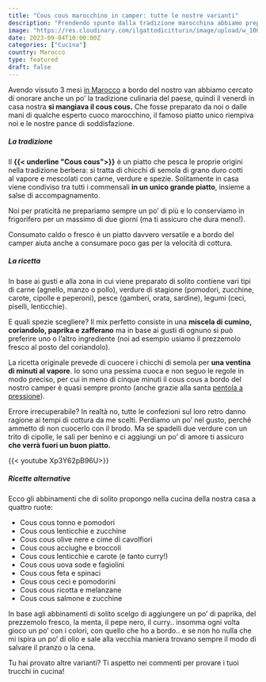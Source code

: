 ```yaml
---
title: "Cous cous marocchino in camper: tutte le nostre varianti"
description: "Prendendo spunto dalla tradizione marocchina abbiamo preparato il cous cous a bordo del camper e con un po’ di fantasia abbiamo abbinato tantissimi ingredienti per variare in ogni stagione"
image: "https://res.cloudinary.com/ilgattodicitturin/image/upload/w_1000/f_auto,q_auto:good,w_800,c_scale,dpr_auto/v1690547026/Articoli/Cibo/cous-cous-marocco_bq4q58.jpg"
date: 2023-09-04T10:00:00Z
categories: ["Cucina"]
country: Marocco
type: featured
draft: false 
---
```


Avendo vissuto 3 mesi [in Marocco](/blog/marocco-in-camper-alla-scoperta-della-costa-atlantica) a bordo del nostro van abbiamo cercato di onorare anche un po’ la tradizione culinaria del paese, quindi il venerdì in casa nostra **si mangiava il cous cous.** Che fosse preparato da noi o dalle mani di qualche esperto cuoco marocchino, il famoso piatto unico riempiva noi e le nostre pance di soddisfazione.

##### La tradizione

Il **{{< underline "Cous cous">}}** è un piatto che pesca le proprie origini nella tradizione berbera: si tratta di chicchi di semola di grano duro cotti al vapore e mescolati con carne, verdure e spezie. Solitamente in casa viene condiviso tra tutti i commensali **in un unico grande piatto**, insieme a salse di accompagnamento. 

Noi per praticità ne prepariamo sempre un po’ di più e lo conserviamo in frigorifero per un massimo di due giorni (ma ti assicuro che dura meno!).

Consumato caldo o fresco è un piatto davvero versatile e a bordo del camper aiuta anche a consumare poco gas per la velocità di cottura.

##### La ricetta

In base ai gusti e alla zona in cui viene preparato di solito contiene vari tipi di carne (agnello, manzo o pollo), verdure di stagione (pomodori, zucchine, carote, cipolle e peperoni), pesce (gamberi, orata, sardine), legumi (ceci, piselli, lenticchie).

E quali spezie scegliere? Il mix perfetto consiste in una **miscela di cumino, coriandolo, paprika e zafferano** ma in base ai gusti di ognuno si può preferire uno o l’altro ingrediente (noi ad esempio usiamo il prezzemolo fresco al posto del coriandolo).

La ricetta originale prevede di cuocere i chicchi di semola per **una ventina di minuti al vapore**. Io sono una pessima cuoca e non seguo le regole in modo preciso, per cui in meno di cinque minuti il cous cous a bordo del nostro camper è quasi sempre pronto (anche grazie alla santa [pentola a pressione](/blog/10-utensili-indispensabili-nella-cucina-del-camper)). 

Errore irrecuperabile? In realtà no, tutte le confezioni sul loro retro danno ragione ai tempi di cottura da me scelti. 
Perdiamo un po’ nel gusto, perché ammetto di non cuocerlo con il brodo. Ma se spadelli due verdure con un trito di cipolle, le sali per benino e ci aggiungi un po’ di amore ti assicuro **che verrà fuori un buon piatto.** 

{{< youtube Xp3Y62pB96U>}} 

##### Ricette alternative 

Ecco gli abbinamenti che di solito propongo nella cucina della nostra casa a quattro ruote:
- Cous cous tonno e pomodori
- Cous cous lenticchie e zucchine
- Cous cous olive nere e cime di cavolfiori
- Cous cous acciughe e broccoli
- Cous cous lenticchie e carote (e tanto curry!)
- Cous cous uova sode e fagiolini
- Cous cous feta e spinaci
- Cous cous ceci e pomodorini
- Cous cous ricotta e melanzane
- Cous cous salmone e zucchine 

In base agli abbinamenti di solito scelgo di aggiungere un po’ di paprika, del prezzemolo fresco, la menta, il pepe nero, il curry.. insomma ogni volta gioco un po’ con i colori, con quello che ho a bordo.. e se non ho nulla che mi ispira un po’ di olio e sale alla vecchia maniera trovano sempre il modo di salvare il pranzo o la cena.

Tu hai provato altre varianti? Ti aspetto nei commenti per provare i tuoi trucchi in cucina!